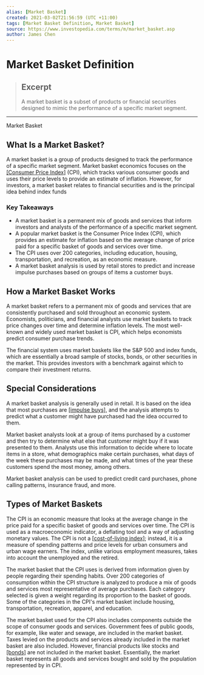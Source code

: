 ```yaml
---
alias: [Market Basket]
created: 2021-03-02T21:56:59 (UTC +11:00)
tags: [Market Basket Definition, Market Basket]
source: https://www.investopedia.com/terms/m/market_basket.asp
author: James Chen
---
```


# Market Basket Definition

> ## Excerpt
> A market basket is a subset of products or financial securities designed to mimic the performance of a specific market segment.

---

Market Basket
## What Is a Market Basket?

A market basket is a group of products designed to track the performance of a specific market segment. Market basket economics focuses on the [[Consumer Price Index]](https://www.investopedia.com/terms/c/consumerpriceindex.asp) (CPI), which tracks various consumer goods and uses their price levels to provide an estimate of inflation. However, for investors, a market basket relates to financial securities and is the principal idea behind index funds

### Key Takeaways

-   A market basket is a permanent mix of goods and services that inform investors and analysts of the performance of a specific market segment.
-   A popular market basket is the Consumer Price Index (CPI), which provides an estimate for inflation based on the average change of price paid for a specific basket of goods and services over time.
-   The CPI uses over 200 categories, including education, housing, transportation, and recreation, as an economic measure.
-   A market basket analysis is used by retail stores to predict and increase impulse purchases based on groups of items a customer buys.

## How a Market Basket Works

A market basket refers to a permanent mix of goods and services that are consistently purchased and sold throughout an economic system. Economists, politicians, and financial analysts use market baskets to track price changes over time and determine inflation levels. The most well-known and widely used market basket is CPI, which helps economists predict consumer purchase trends.

The financial system uses market baskets like the S&P 500 and index funds, which are essentially a broad sample of stocks, bonds, or other securities in the market. This provides investors with a benchmark against which to compare their investment returns.

## Special Considerations 

A market basket analysis is generally used in retail. It is based on the idea that most purchases are [[impulse buys]](https://www.investopedia.com/articles/pf/08/emotional-spending.asp), and the analysis attempts to predict what a customer might have purchased had the idea occurred to them.

Market basket analysts look at a group of items purchased by a customer and then try to determine what else that customer might buy if it was presented to them. Analysts use this information to decide where to locate items in a store, what demographics make certain purchases, what days of the week these purchases may be made, and what times of the year these customers spend the most money, among others. 

Market basket analysis can be used to predict credit card purchases, phone calling patterns, insurance fraud, and more.

## Types of Market Baskets 

The CPI is an economic measure that looks at the average change in the price paid for a specific basket of goods and services over time. The CPI is used as a macroeconomic indicator, a deflating tool and a way of adjusting monetary values. The CPI is not a [[cost-of-living index]](https://www.investopedia.com/ask/answers/100214/how-cost-living-index-calculated.asp); instead, it is a measure of spending patterns and price levels for urban consumers and urban wage earners. The index, unlike various employment measures, takes into account the unemployed and the retired.

The market basket that the CPI uses is derived from information given by people regarding their spending habits. Over 200 categories of consumption within the CPI structure is analyzed to produce a mix of goods and services most representative of average purchases. Each category selected is given a weight regarding its proportion to the basket of goods. Some of the categories in the CPI's market basket include housing, transportation, recreation, apparel, and education.

The market basket used for the CPI also includes components outside the scope of consumer goods and services. Government fees of public goods, for example, like water and sewage, are included in the market basket. Taxes levied on the products and services already included in the market basket are also included. However, financial products like stocks and [[bonds]](https://www.investopedia.com/terms/b/bond.asp) are not included in the market basket. Essentially, the market basket represents all goods and services bought and sold by the population represented by in CPI.

